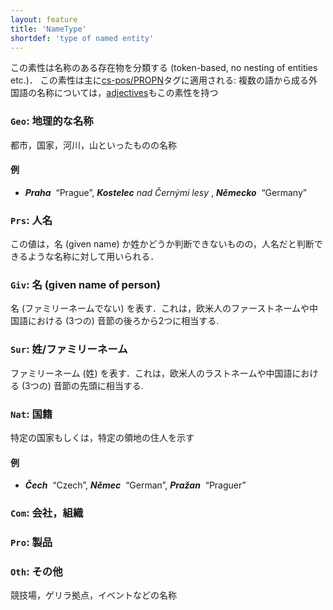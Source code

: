 ```yaml
---
layout: feature
title: 'NameType'
shortdef: 'type of named entity'
---
```


この素性は名称のある存在物を分類する (token-based, no nesting of entities etc.)． この素性は主に[cs-pos/PROPN]()タグに適用される: 複数の語から成る外国語の名称については，[adjectives](cs-pos/ADJ)もこの素性を持つ <!--Czechがチェコ語なのか，"Czech"という語を指すのかが分からない(they preserve the `ADJ` tag but at the same time they would not exist in Czech
otherwise than in the named entity).-->

### `Geo`: 地理的な名称

都市，国家，河川，山といったものの名称

#### 例

* _<b>Praha</b>&nbsp;_ “Prague”, _<b>Kostelec</b> nad Černými lesy&nbsp;_, _<b>Německo</b>&nbsp;_ “Germany”

### `Prs`: 人名

この値は，名 (given name) か姓かどうか判断できないものの，人名だと判断できるような名称に対して用いられる．

### `Giv`: 名 (given name of person)

名 (ファミリーネームでない) を表す．これは，欧米人のファーストネームや中国語における (3つの) 音節の後ろから2つに相当する.

### `Sur`: 姓/ファミリーネーム

ファミリーネーム (姓) を表す．これは，欧米人のラストネームや中国語における (3つの) 音節の先頭に相当する.

### `Nat`: 国籍

特定の国家もしくは，特定の領地の住人を示す

#### 例

* _<b>Čech</b>&nbsp;_ “Czech”, _<b>Němec</b>&nbsp;_ “German”, _<b>Pražan</b>&nbsp;_ “Praguer”

### `Com`: 会社，組織

### `Pro`: 製品

### `Oth`: その他

競技場，ゲリラ拠点，イベントなどの名称
